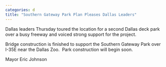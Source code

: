 ```yaml
---
categories: d
title: "Southern Gateway Park Plan Pleases Dallas Leaders"
---
```


Dallas leaders Thursday toured the location for a second Dallas deck park over a busy freeway and voiced strong support for the project.



Bridge construction is finished to support the Southern Gateway Park over I-35E near the Dallas Zoo.  Park construction will begin soon.



Mayor Eric Johnson 
